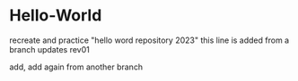 # Hello-World
recreate and practice "hello word repository 2023"
this line is added from a branch updates rev01



add, add again from another branch
